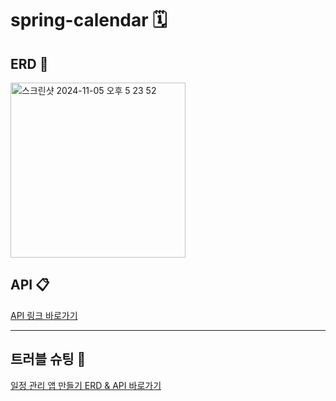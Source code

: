 # spring-calendar 🗓

## ERD 📁
<img width="280" alt="스크린샷 2024-11-05 오후 5 23 52" src="https://github.com/user-attachments/assets/2d247233-08e0-4932-a3f5-fe68647aadca">

## API 📋
[API 링크 바로가기](https://documenter.getpostman.com/view/39375040/2sAY4vfhKe)

------------
## 트러블 슈팅 🎯
[일정 관리 앱 만들기 ERD & API 바로가기](https://sooyeoneo.tistory.com/57)
